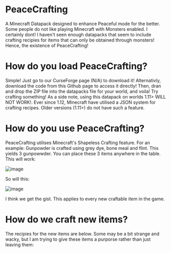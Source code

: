 # PeaceCrafting
A Minecraft Datapack designed to enhance Peaceful mode for the better.
Some people do not like playing Minecraft with Monsters enabled. I certainly dont!
I haven't seen enough datapacks that seem to include crafting recipies for items that can only be obtained through monsters! Hence, the existence of PeaceCrafting!

# How do you load PeaceCrafting?
Simple! Just go to our CurseForge page (N/A) to download it! Alternativly, download the code from this Github page to access it directly! Then, dran and drop the ZIP file into the datapacks file for your world, and voila! Try crafting something! As a side note, using this datapack on worlds 1.11> WILL NOT WORK!. Ever since 1.12, Minecraft have utilised a JSON system for crafting recipes. Older versions (1.11>) do not have such a feature. 

# How do you use PeaceCrafting?
PeaceCrafting utilises Minecraft's Shapeless Crafting feature. For an example: Gunpowder is crafted using grey dye, bone meal and flint. This yields 3 gunpowwder. You can place these 3 items anywhere in the table. This will work:

![image](https://user-images.githubusercontent.com/82317975/145138126-450a586e-119e-47b6-bd51-e12cb8fb422e.png)

So will this:

![image](https://user-images.githubusercontent.com/82317975/145138294-52bd5a00-960d-4f62-b38a-131ef2d1f890.png)

I think we get the gist. This applies to every new craftable item in the game.

# How do we craft new items?
The recipies for the new items are below. Some may be a bit strange and wacky, but I am trying to give these items a purporse rather than just leaving them:
